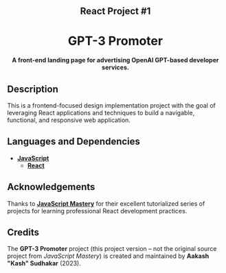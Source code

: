 <h2 align="center">React Project #1</h2>
<h1 align="center">GPT-3 Promoter</h1>
<h4 align="center">A front-end landing page for advertising OpenAI GPT-based developer services.</h4>

## Description

This is a frontend-focused design implementation project with the goal of leveraging React applications and techniques to build a navigable, functional, and responsive web application. 

## Languages and Dependencies

* **[JavaScript](https://developer.mozilla.org/en-US/docs/Web/JavaScript)**
  * **[React](https://react.dev/)**

## Acknowledgements

Thanks to **[JavaScript Mastery](https://www.jsmastery.pro/)** for their excellent tutorialized series of projects for learning professional React development practices.

## Credits

The **GPT-3 Promoter** project (this project version – not the original source project from _JavaScript Mastery_) is created and maintained by **Aakash "Kash" Sudhakar** (2023).